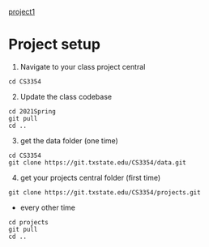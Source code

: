  [project1](project1/README.md)
  
# Project setup 
1. Navigate to your class project central
```
cd CS3354
```
2. Update the class codebase
```
cd 2021Spring
git pull
cd ..
```
3. get the data folder (one time)
```
cd CS3354
git clone https://git.txstate.edu/CS3354/data.git
```
4. get your projects central folder (first time)
```
git clone https://git.txstate.edu/CS3354/projects.git
```
  * every other time
  ```
  cd projects
  git pull
  cd ..
  ```
